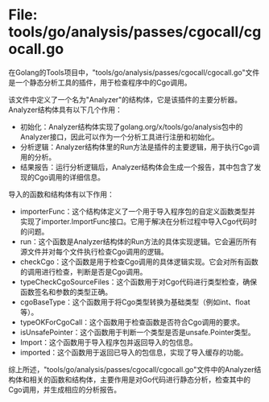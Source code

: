 # File: tools/go/analysis/passes/cgocall/cgocall.go

在Golang的Tools项目中，"tools/go/analysis/passes/cgocall/cgocall.go"文件是一个静态分析工具的插件，用于检查程序中的Cgo调用。

该文件中定义了一个名为"Analyzer"的结构体，它是该插件的主要分析器。Analyzer结构体具有以下几个作用：

- 初始化：Analyzer结构体实现了golang.org/x/tools/go/analysis包中的Analyzer接口，因此可以作为一个分析工具进行注册和初始化。
- 分析逻辑：Analyzer结构体里的Run方法是插件的主要逻辑，用于执行Cgo调用的分析。
- 结果报告：运行分析逻辑后，Analyzer结构体会生成一个报告，其中包含了发现的Cgo调用的详细信息。

导入的函数和结构体有以下作用：

- importerFunc：这个结构体定义了一个用于导入程序包的自定义函数类型并实现了importer.ImportFunc接口。它用于解决在分析过程中导入Cgo代码时的问题。
- run：这个函数是Analyzer结构体的Run方法的具体实现逻辑。它会遍历所有源文件并对每个文件执行检查Cgo调用的逻辑。
- checkCgo：这个函数是用于检查Cgo调用的具体逻辑实现。它会对所有函数的调用进行检查，判断是否是Cgo调用。
- typeCheckCgoSourceFiles：这个函数用于对Cgo代码进行类型检查，确保函数签名和参数的类型正确。
- cgoBaseType：这个函数用于将Cgo类型转换为基础类型（例如int、float等）。
- typeOKForCgoCall：这个函数用于检查函数是否符合Cgo调用的要求。
- isUnsafePointer：这个函数用于判断一个类型是否是unsafe.Pointer类型。
- Import：这个函数用于导入程序包并返回导入的包信息。
- imported：这个函数用于返回已导入的包信息，实现了导入缓存的功能。

综上所述，"tools/go/analysis/passes/cgocall/cgocall.go"文件中的Analyzer结构体和相关的函数和结构体，主要作用是对Go代码进行静态分析，检查其中的Cgo调用，并生成相应的分析报告。

